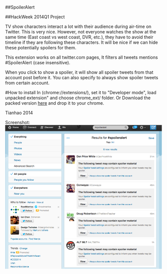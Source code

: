 #\#SpoilerAlert

#\#HackWeek 2014Q1 Project

TV show characters interact a lot with their audience during air-time on Twitter. This is very nice. However, not everyone watches the show at the same time (East coast vs west coast, DVR, etc.), they have to avoid their timeline if they are following these characters. It will be nice if we can hide these potentially spoilers for them.

This extension works on all twitter.com pages, It filters all tweets mentions #SpoilerAlert (case insensitive).

When you click to show a spoiler, it will show all spoiler tweets from that account post before it. You can also specify to always show spoiler tweets from certain account.

#How to install
In (chrome://extensions/), set it to "Developer mode", load unpacked extension" and choose chrome_ext/ folder.
Or
Download the packed version [here](packed/chrome_ext.crx) and drop it to your chrome.


Tianhao
2014

Screenshot:
![alt tag](screenshot%20of%20extension%20in%20work.png)